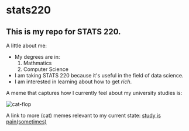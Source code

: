 # stats220

## This is my repo for STATS 220. 

A little about me:

- My degrees are in:
  1. Mathmatics
  2. Computer Science
- I am taking STATS 220 because it's useful in the field of data science.
- I am interested in learning about how to get *rich*.


A meme that captures how I currently feel about my university studies is:

![cat-flop](https://github.com/user-attachments/assets/49e3bb9a-b57f-434f-aaf6-4ce956c47d91)

A link to more (cat) memes relevant to my current state:
[study is pain(sometimes)](https://docs.google.com/document/d/1nL-PkdqehDwg9MzvfhcCwoQ26UO5ZTFfp9nMYLER6cY/edit?tab=t.0)

